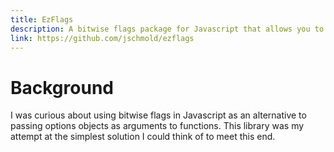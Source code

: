 ```yaml
---
title: EzFlags
description: A bitwise flags package for Javascript that allows you to generate flags at runtime
link: https://github.com/jschmold/ezflags
---
```


# Background

I was curious about using bitwise flags in Javascript as an alternative to passing options objects as arguments to functions. This library was my attempt at the simplest solution I could think of to meet this end.
